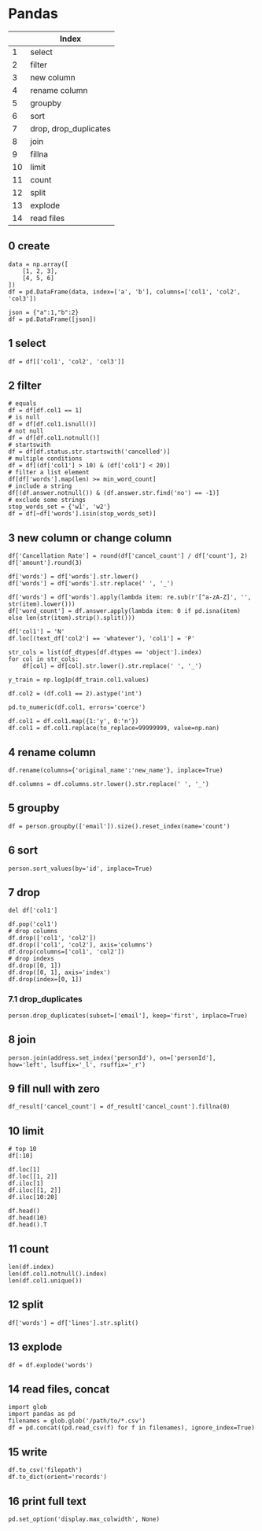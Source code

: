 # Pandas

| |Index|
|---|---|
|1|select|
|2|filter|
|3|new column|
|4|rename column|
|5|groupby|
|6|sort|
|7|drop, drop_duplicates|
|8|join|
|9|fillna|
|10|limit|
|11|count|
|12|split|
|13|explode|
|14|read files|

## 0 create
```
data = np.array([
    [1, 2, 3],
    [4, 5, 6]
])
df = pd.DataFrame(data, index=['a', 'b'], columns=['col1', 'col2', 'col3'])

json = {"a":1,"b":2}
df = pd.DataFrame([json])
```

## 1 select
```
df = df[['col1', 'col2', 'col3']]
```

## 2 filter
```
# equals
df = df[df.col1 == 1]
# is null
df = df[df.col1.isnull()]
# not null
df = df[df.col1.notnull()]
# startswith
df = df[df.status.str.startswith('cancelled')]
# multiple conditions
df = df[(df['col1'] > 10) & (df['col1'] < 20)]
# filter a list element
df[df['words'].map(len) >= min_word_count]
# include a string
df[(df.answer.notnull()) & (df.answer.str.find('no') == -1)]
# exclude some strings
stop_words_set = {'w1', 'w2'}
df = df[~df['words'].isin(stop_words_set)]
```

## 3 new column or change column
```
df['Cancellation Rate'] = round(df['cancel_count'] / df['count'], 2)
df['amount'].round(3)

df['words'] = df['words'].str.lower()
df['words'] = df['words'].str.replace(' ', '_')

df['words'] = df['words'].apply(lambda item: re.sub(r'[^a-zA-Z]', '', str(item).lower()))
df['word_count'] = df.answer.apply(lambda item: 0 if pd.isna(item) else len(str(item).strip().split()))

df['col1'] = 'N'
df.loc[(text_df['col2'] == 'whatever'), 'col1'] = 'P'

str_cols = list(df_dtypes[df.dtypes == 'object'].index)
for col in str_cols:
    df[col] = df[col].str.lower().str.replace(' ', '_')

y_train = np.log1p(df_train.col1.values)

df.col2 = (df.col1 == 2).astype('int')

pd.to_numeric(df.col1, errors='coerce')

df.col1 = df.col1.map({1:'y', 0:'n'})
df.col1 = df.col1.replace(to_replace=99999999, value=np.nan)
```

## 4 rename column
```
df.rename(columns={'original_name':'new_name'}, inplace=True)

df.columns = df.columns.str.lower().str.replace(' ', '_')
```

## 5 groupby
```
df = person.groupby(['email']).size().reset_index(name='count')
```

## 6 sort
```
person.sort_values(by='id', inplace=True)
```

## 7 drop
```
del df['col1']

df.pop('col1')
# drop columns
df.drop(['col1', 'col2'])
df.drop(['col1', 'col2'], axis='columns')
df.drop(columns=['col1', 'col2'])
# drop indexs
df.drop([0, 1])
df.drop([0, 1], axis='index')
df.drop(index=[0, 1])
```

### 7.1 drop_duplicates
```
person.drop_duplicates(subset=['email'], keep='first', inplace=True)
```

## 8 join
```
person.join(address.set_index('personId'), on=['personId'], how='left', lsuffix='_l', rsuffix='_r')
```

## 9 fill null with zero
```
df_result['cancel_count'] = df_result['cancel_count'].fillna(0)
```

## 10 limit
```
# top 10
df[:10]

df.loc[1]
df.loc[[1, 2]]
df.iloc[1]
df.iloc[[1, 2]]
df.iloc[10:20]

df.head()
df.head(10)
df.head().T
```

## 11 count
```
len(df.index)
len(df.col1.notnull().index)
len(df.col1.unique())
```

## 12 split
```
df['words'] = df['lines'].str.split()
```

## 13 explode
```
df = df.explode('words')
```

## 14 read files, concat
```
import glob
import pandas as pd
filenames = glob.glob('/path/to/*.csv')
df = pd.concat((pd.read_csv(f) for f in filenames), ignore_index=True)
```

## 15 write
```
df.to_csv('filepath')
df.to_dict(orient='records')
```

## 16 print full text
```
pd.set_option('display.max_colwidth', None)
```

